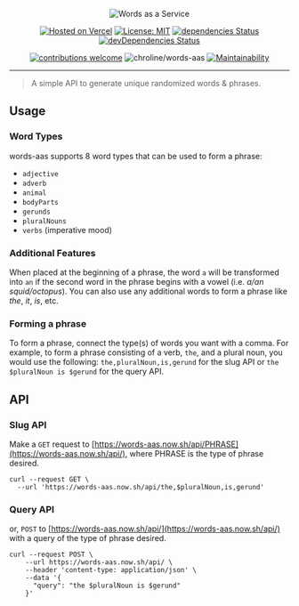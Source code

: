 <div align="center">

![Words as a Service](https://raw.githubusercontent.com/chroline/words-aas/main/title.svg)

[![Hosted on Vercel](https://badgen.net/badge/%E2%96%B2%20Hosted%20on/Vercel/black)](https://vercel.com)
[![License: MIT](https://img.shields.io/badge/License-MIT-blue.svg)](https://opensource.org/licenses/MIT)
[![dependencies Status](https://david-dm.org/chroline/words-aas/status.svg)](https://david-dm.org/chroline/words-aas)
[![devDependencies Status](https://david-dm.org/chroline/words-aas/dev-status.svg)](https://david-dm.org/chroline/words-aas?type=dev)

[![contributions welcome](https://img.shields.io/badge/contributions-welcome-brightgreen.svg?style=flat)](https://github.com/chroline/words-aas/issues)
![chroline/words-aas](https://badgen.net/github/last-commit/chroline/words-aas/main)
[![Maintainability](https://api.codeclimate.com/v1/badges/913d463015f91a452b70/maintainability)](https://codeclimate.com/github/chroline/words-aas/maintainability)

</div>

---

> A simple API to generate unique randomized words & phrases.

## Usage

### Word Types

words-aas supports 8 word types that can be used to form a phrase:

- `adjective`
- `adverb`
- `animal`
- `bodyParts`
- `gerunds`
- `pluralNouns`
- `verbs` (imperative mood)

### Additional Features

When placed at the beginning of a phrase, the word `a` will be transformed into `an` if the second word in the phrase begins with a vowel (i.e. _a/an squid/octopus_). You can also use any additional words to form a phrase like _the_, _it_, _is_, etc.

### Forming a phrase

To form a phrase, connect the type(s) of words you want with a comma. For example, to form a phrase consisting of a verb, `the`, and a plural noun, you would use the following:
`the,pluralNoun,is,gerund` for the slug API or `the $pluralNoun is $gerund` for the query API.

## API

### Slug API

Make a `GET` request to [https://words-aas.now.sh/api/PHRASE](https://words-aas.now.sh/api/), where PHRASE is the type of phrase desired.

```shell script
curl --request GET \
  --url 'https://words-aas.now.sh/api/the,$pluralNoun,is,gerund'
```

### Query API

or, `POST` to [https://words-aas.now.sh/api/](https://words-aas.now.sh/api/) with a query of the type of phrase desired.

```shell script
curl --request POST \
    --url https://words-aas.now.sh/api/ \
    --header 'content-type: application/json' \
    --data '{
  	  "query": "the $pluralNoun is $gerund"
    }'
```
